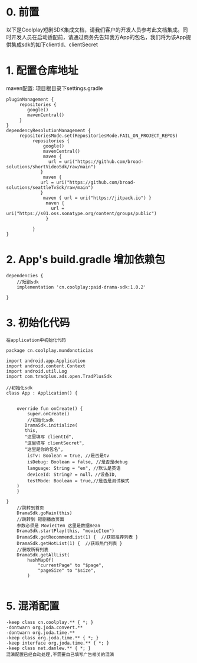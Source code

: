 # 0. 前置

以下是Coolplay短剧SDK集成文档，请我们客户的开发人员参考此文档集成。同时开发人员在启动适配前，请通过商务先告知我方App的包名，我们将为该App提供集成sdk的如下clientId、clientSecret

# 1. 配置仓库地址

maven配置: 项目根目录下settings.gradle

    pluginManagement {
         repositories {
            google()
            mavenCentral()
         }
    }
    dependencyResolutionManagement {
         repositoriesMode.set(RepositoriesMode.FAIL_ON_PROJECT_REPOS)
              repositories {
                  google()
                  mavenCentral()
                  maven {
                    url = uri("https://github.com/broad-solutions/shortVideoSdk/raw/main")
                 }
                  maven {
                 url = uri("https://github.com/broad-solutions/seattleTvSdk/raw/main")
                 } 
                  maven { url = uri("https://jitpack.io") }
                   maven {
                     url = uri("https://s01.oss.sonatype.org/content/groups/public")
                   }

              }
    }

# 2. App's build.gradle 增加依赖包

```
dependencies {
    //短剧sdk
    implementation 'cn.coolplay:paid-drama-sdk:1.0.2'
    
}
```

# 3. 初始化代码

```
在application中初始化代码

package cn.coolplay.mundonoticias

import android.app.Application
import android.content.Context
import android.util.Log
import com.tradplus.ads.open.TradPlusSdk

//初始化sdk
class App : Application() {


    override fun onCreate() {
        super.onCreate()
        //初始化sdk
       DramaSdk.initialize(
       this,
       "这里填写 clientId",
       "这里填写 clientSecret",
       "这里是你的包名",
        isTv: Boolean = true, //是否是tv
        isDebug: Boolean = false, //是否是debug
        language: String = "en", //默认是英语
        deviceId: String? = null，//设备ID,
        testMode: Boolean = true,//是否是测试模式
    )  
    }
    
}
    //跳转到首页
    DramaSdk.goMain(this)
    //跳转到 短剧播放页面
    参数必须是 MovieItem 这里是数据Bean
    DramaSdk.startPlay(this, "movieItem")
    DramaSdk.getRecommendList(1) {  //获取推荐列表 } 
    DramaSdk.getHotList(1) {  //获取热门列表 } 
    //获取所有列表
    DramaSdk.getAllList(
        hashMapOf(
            "currentPage" to "$page",
            "pageSize" to "$size",
        )
    
```

# 5. 混淆配置

```
-keep class cn.coolplay.** { *; }
-dontwarn org.joda.convert.**
-dontwarn org.joda.time.**
-keep class org.joda.time.** { *; }
-keep interface org.joda.time.** { *; }
-keep class net.danlew.** { *; }
混淆配置已经自动处理,不需要自己填写广告相关的混淆
```

